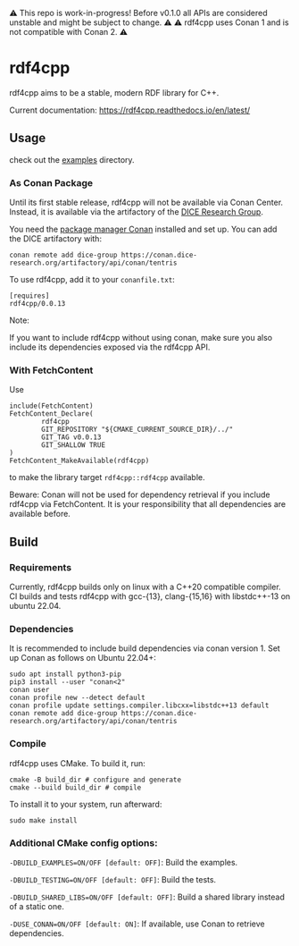 ⚠️ This repo is work-in-progress! Before v0.1.0 all APIs are considered unstable and might be subject to change. ⚠️
⚠️ rdf4cpp uses Conan 1 and is not compatible with Conan 2. ⚠️

# rdf4cpp

rdf4cpp aims to be a stable, modern RDF library for C++.

Current documentation: https://rdf4cpp.readthedocs.io/en/latest/

## Usage 
check out the [examples](./examples) directory. 

### As Conan Package

Until its first stable release, rdf4cpp will not be available via Conan Center. Instead, it is available via the artifactory of the [DICE Research Group](https://dice-research.org/). 

You need the [package manager Conan](https://conan.io/downloads.html) installed and set up. You can add the DICE artifactory with:
```shell
conan remote add dice-group https://conan.dice-research.org/artifactory/api/conan/tentris
```

To use rdf4cpp, add it to your `conanfile.txt`:
```
[requires]
rdf4cpp/0.0.13
```

Note:

If you want to include rdf4cpp without using conan, make sure you also include its dependencies exposed via the rdf4cpp API.

### With FetchContent
Use
```
include(FetchContent)
FetchContent_Declare(
        rdf4cpp
        GIT_REPOSITORY "${CMAKE_CURRENT_SOURCE_DIR}/../"
        GIT_TAG v0.0.13
        GIT_SHALLOW TRUE
)
FetchContent_MakeAvailable(rdf4cpp)
```

to make the library target `rdf4cpp::rdf4cpp` available. 

Beware: Conan will not be used for dependency retrieval if you include rdf4cpp via FetchContent. It is your responsibility that all dependencies are available  before. 

## Build

### Requirements

Currently, rdf4cpp builds only on linux with a C++20 compatible compiler. 
CI builds and tests rdf4cpp with gcc-{13}, clang-{15,16} with libstdc++-13 on ubuntu 22.04. 

### Dependencies

It is recommended to include build dependencies via conan version 1. Set up Conan as follows on Ubuntu 22.04+:
```shell
sudo apt install python3-pip
pip3 install --user "conan<2"
conan user
conan profile new --detect default
conan profile update settings.compiler.libcxx=libstdc++13 default
conan remote add dice-group https://conan.dice-research.org/artifactory/api/conan/tentris
```


### Compile
rdf4cpp uses CMake. To build it, run: 
```shell
cmake -B build_dir # configure and generate
cmake --build build_dir # compile
```

To install it to your system, run afterward:
```shell
sudo make install
```

### Additional CMake config options:

`-DBUILD_EXAMPLES=ON/OFF [default: OFF]`: Build the examples.

`-DBUILD_TESTING=ON/OFF [default: OFF]`: Build  the tests.

`-DBUILD_SHARED_LIBS=ON/OFF [default: OFF]`: Build a shared library instead of a static one.

`-DUSE_CONAN=ON/OFF [default: ON]`: If available, use Conan to retrieve dependencies.

